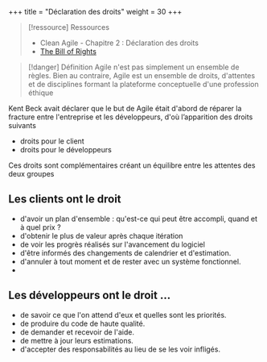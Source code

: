 +++
title = "Déclaration des droits"
weight = 30
+++

> [!ressource] Ressources
> - Clean Agile - Chapitre 2 : Déclaration des droits
> - [The Bill of Rights](https://www.informit.com/articles/article.aspx?p=2990402&seqNum=3)

> [!danger] Définition
>  Agile n'est pas simplement un ensemble de règles. Bien au contraire, Agile est un ensemble de droits, d'attentes et de disciplines formant la plateforme conceptuelle d'une profession éthique

Kent Beck avait déclarer que le but de Agile était d'abord de réparer la fracture entre l'entreprise et les développeurs, d'où l’apparition des droits suivants 
- droits pour le client
- droits pour le développeurs

Ces droits sont complémentaires créant un équilibre entre les attentes des deux groupes

## Les clients ont le droit 
- d'avoir un plan d'ensemble : qu'est-ce qui peut être accompli, quand et à quel prix ?
- d'obtenir le plus de valeur après chaque itération
- de voir les progrès réalisés sur l'avancement du logiciel
- d'être informés des changements de calendrier et d'estimation.
- d'annuler à tout moment et de rester avec un système fonctionnel.
- 
## Les développeurs ont le droit ...
- de savoir ce que l'on attend d'eux et quelles sont les priorités.
- de produire du code de haute qualité.
- de demander et recevoir de l'aide.
- de mettre à jour leurs estimations.
- d'accepter des responsabilités au lieu de se les voir infligés.
